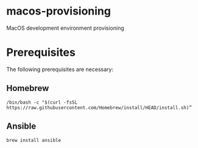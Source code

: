 # macos-provisioning
MacOS development environment provisioning

# Prerequisites
The following prerequisites are necessary:

## Homebrew
```
/bin/bash -c "$(curl -fsSL https://raw.githubusercontent.com/Homebrew/install/HEAD/install.sh)”
```

## Ansible
```
brew install ansible
```
